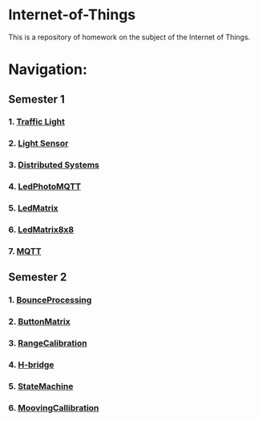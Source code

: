 # Internet-of-Things
This is a repository of homework on the subject of the Internet of Things.

# Navigation:

## Semester 1

### 1. [Traffic Light](./trafficlight) 

### 2. [Light Sensor](./lightdetector) 

### 3. [Distributed Systems](./LedPhotoDistributedSerial)

### 4. [LedPhotoMQTT](./LedPhotoMQTT)

### 5. [LedMatrix](./ledmatrix)

### 6. [LedMatrix8x8](./LedMatrix8x8)

### 7. [MQTT](./mqtt)


## Semester 2

### 1. [BounceProcessing](./BounceProcessing)

### 2. [ButtonMatrix](./ButtonMatrix)

### 3. [RangeCalibration](./RangeCalibration)

### 4. [H-bridge](./H-bridge)

### 5. [StateMachine](./StateMachine)

### 6. [MoovingCallibration](./MoovingCallibration)
